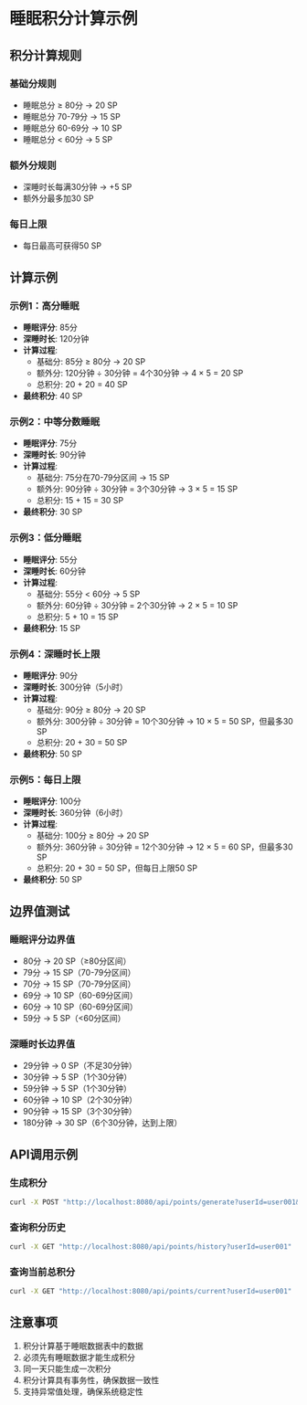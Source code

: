 # 睡眠积分计算示例

## 积分计算规则

### 基础分规则
- 睡眠总分 ≥ 80分 → 20 SP
- 睡眠总分 70-79分 → 15 SP  
- 睡眠总分 60-69分 → 10 SP
- 睡眠总分 < 60分 → 5 SP

### 额外分规则
- 深睡时长每满30分钟 → +5 SP
- 额外分最多加30 SP

### 每日上限
- 每日最高可获得50 SP

## 计算示例

### 示例1：高分睡眠
- **睡眠评分**: 85分
- **深睡时长**: 120分钟
- **计算过程**:
  - 基础分: 85分 ≥ 80分 → 20 SP
  - 额外分: 120分钟 ÷ 30分钟 = 4个30分钟 → 4 × 5 = 20 SP
  - 总积分: 20 + 20 = 40 SP
- **最终积分**: 40 SP

### 示例2：中等分数睡眠
- **睡眠评分**: 75分
- **深睡时长**: 90分钟
- **计算过程**:
  - 基础分: 75分在70-79分区间 → 15 SP
  - 额外分: 90分钟 ÷ 30分钟 = 3个30分钟 → 3 × 5 = 15 SP
  - 总积分: 15 + 15 = 30 SP
- **最终积分**: 30 SP

### 示例3：低分睡眠
- **睡眠评分**: 55分
- **深睡时长**: 60分钟
- **计算过程**:
  - 基础分: 55分 < 60分 → 5 SP
  - 额外分: 60分钟 ÷ 30分钟 = 2个30分钟 → 2 × 5 = 10 SP
  - 总积分: 5 + 10 = 15 SP
- **最终积分**: 15 SP

### 示例4：深睡时长上限
- **睡眠评分**: 90分
- **深睡时长**: 300分钟（5小时）
- **计算过程**:
  - 基础分: 90分 ≥ 80分 → 20 SP
  - 额外分: 300分钟 ÷ 30分钟 = 10个30分钟 → 10 × 5 = 50 SP，但最多30 SP
  - 总积分: 20 + 30 = 50 SP
- **最终积分**: 50 SP

### 示例5：每日上限
- **睡眠评分**: 100分
- **深睡时长**: 360分钟（6小时）
- **计算过程**:
  - 基础分: 100分 ≥ 80分 → 20 SP
  - 额外分: 360分钟 ÷ 30分钟 = 12个30分钟 → 12 × 5 = 60 SP，但最多30 SP
  - 总积分: 20 + 30 = 50 SP，但每日上限50 SP
- **最终积分**: 50 SP

## 边界值测试

### 睡眠评分边界值
- 80分 → 20 SP（≥80分区间）
- 79分 → 15 SP（70-79分区间）
- 70分 → 15 SP（70-79分区间）
- 69分 → 10 SP（60-69分区间）
- 60分 → 10 SP（60-69分区间）
- 59分 → 5 SP（<60分区间）

### 深睡时长边界值
- 29分钟 → 0 SP（不足30分钟）
- 30分钟 → 5 SP（1个30分钟）
- 59分钟 → 5 SP（1个30分钟）
- 60分钟 → 10 SP（2个30分钟）
- 90分钟 → 15 SP（3个30分钟）
- 180分钟 → 30 SP（6个30分钟，达到上限）

## API调用示例

### 生成积分
```bash
curl -X POST "http://localhost:8080/api/points/generate?userId=user001&dateOfSleep=2024-01-01"
```

### 查询积分历史
```bash
curl -X GET "http://localhost:8080/api/points/history?userId=user001"
```

### 查询当前总积分
```bash
curl -X GET "http://localhost:8080/api/points/current?userId=user001"
```

## 注意事项

1. 积分计算基于睡眠数据表中的数据
2. 必须先有睡眠数据才能生成积分
3. 同一天只能生成一次积分
4. 积分计算具有事务性，确保数据一致性
5. 支持异常值处理，确保系统稳定性
